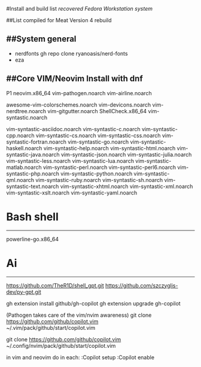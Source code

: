 #Install and build list 
*recovered Fedora Workstation system*

##List compiled for Meat Version 4 rebuild


##System general
------------------------------

- nerdfonts
   gh repo clone ryanoasis/nerd-fonts
- eza



##Core VIM/Neovim
Install with dnf
------------------------------

P1
neovim.x86_64
vim-pathogen.noarch
vim-airline.noarch

awesome-vim-colorschemes.noarch
vim-devicons.noarch
vim-nerdtree.noarch
vim-gitgutter.noarch
ShellCheck.x86_64
vim-syntastic.noarch
 
 
 
 
vim-syntastic-asciidoc.noarch
vim-syntastic-c.noarch
vim-syntastic-cpp.noarch
vim-syntastic-cs.noarch
vim-syntastic-css.noarch
vim-syntastic-fortran.noarch
vim-syntastic-go.noarch
vim-syntastic-haskell.noarch
vim-syntastic-help.noarch
vim-syntastic-html.noarch
vim-syntastic-java.noarch
vim-syntastic-json.noarch
vim-syntastic-julia.noarch
vim-syntastic-less.noarch
vim-syntastic-lua.noarch
vim-syntastic-matlab.noarch
vim-syntastic-perl.noarch
vim-syntastic-perl6.noarch
vim-syntastic-php.noarch
vim-syntastic-python.noarch
vim-syntastic-qml.noarch
vim-syntastic-ruby.noarch
vim-syntastic-sh.noarch
vim-syntastic-text.noarch
vim-syntastic-xhtml.noarch
vim-syntastic-xml.noarch
vim-syntastic-xslt.noarch
vim-syntastic-yaml.noarch


# Bash shell
------------------------------

powerline-go.x86_64

# Ai
------------------------------
https://github.com/TheR1D/shell_gpt.git
https://github.com/szczyglis-dev/py-gpt.git

gh extension install github/gh-copilot
gh extension upgrade gh-copilot

(Pathogen takes care of the vim/nvim awareness)
git clone https://github.com/github/copilot.vim \
   ~/.vim/pack/github/start/copilot.vim

git clone https://github.com/github/copilot.vim \
   ~/.config/nvim/pack/github/start/copilot.vim

in vim and neovim do in each:
:Copilot setup
:Copilot enable
